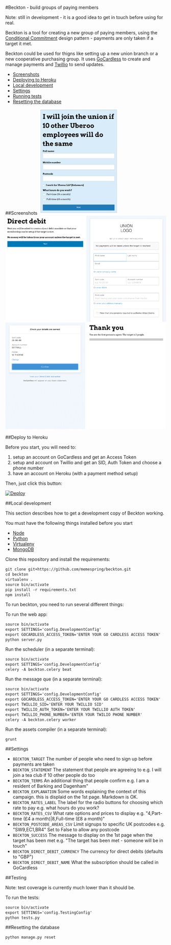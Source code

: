 #Beckton - build groups of paying members

Note: still in development - it is a good idea to get in touch before using for real.

Beckton is a tool for creating a new group of paying members, using the [Conditional Commitment](https://kclpure.kcl.ac.uk/portal/en/publications/how-the-internet-can-overcome-the-collective-action-problem(7043d36c-a77f-4304-85ce-8987b4ba2903)/export.html
) design pattern -  payments are only taken if a target it met.

Beckton could be used for thigns like setting up a new union branch or a new cooperative purchasing group. It uses [GoCardless](https://gocardless.com) to create and manage payments and [Twillio](https://www.twilio.com/) to send updates.

* [Screenshots](#screenshots)
* [Deploying to Heroku](#deploy-to-heroku)
* [Local development](#local-development)
* [Settings](#settings)
* [Running tests](#testing)
* [Resetting the database](resetting-the-database)


##Screenshots
<img src="https://github.com/memespring/beckton/raw/master/docs/step1.png" width="250"/>
<img src="https://github.com/memespring/beckton/raw/master/docs/step2.png" width="250"/>
<img src="https://github.com/memespring/beckton/raw/master/docs/step3.png" width="250"/>
<img src="https://github.com/memespring/beckton/raw/master/docs/step4.png" width="250"/>
<img src="https://github.com/memespring/beckton/raw/master/docs/step5.png" width="250"/>

##Deploy to Heroku

Before you start, you will need to:

1. setup an account on GoCardless and get an Access Token
2. setup and account on Twillio and get an SID, Auth Token and choose a phone number
3. have an account on Heroku (with a payment method setup)

Then, just click this button:

[![Deploy](https://www.herokucdn.com/deploy/button.svg)](https://dashboard.heroku.com/new?template=https%3A%2F%2Fgithub.com%2Fmemespring%2Fbeckton%2Ftree%2Fmaster)


##Local development

This section describes how to get a development copy of Beckton working.

You must have the following things installed before you start

* [Node](https://nodejs.org/en/)
* [Python](https://www.python.org)
* [Virtualenv](https://virtualenv.pypa.io/en/stable/)
* [MongoDB](https://www.mongodb.com)


Clone this repository and install the requirements:

```
git clone git+https://github.com/memespring/beckton.git
cd beckton
virtualenv .
source bin/activate
pip install -r requirements.txt
npm install
```

To run beckton, you need to run several different things:

To run the web app:

```
source bin/activate
export SETTINGS='config.DevelopmentConfig'
export GOCARDLESS_ACCESS_TOKEN='ENTER YOUR GO CARDLESS ACCESS TOKEN'
python server.py
```

Run the scheduler (in a separate terminal):
```
source bin/activate
export SETTINGS='config.DevelopmentConfig'
celery -A beckton.celery beat
```

Run the message que (in a separate terminal):
```
source bin/activate
export SETTINGS='config.DevelopmentConfig'
export GOCARDLESS_ACCESS_TOKEN='ENTER YOUR GO CARDLESS ACCESS TOKEN'
export TWILLIO_SID='ENTER YOUR TWILLIO SID'
export TWILLIO_AUTH_TOKEN='ENTER YOUR TWILLIO AUTH TOKEN'
export TWILLIO_PHONE_NUMBER='ENTER YOUR TWILIO PHONE NUMBER'
celery -A beckton.celery worker
```

Run the assets compiler (in a separate terminal):

```
grunt
```

##Settings
* ``` BECKTON_TARGET ``` The number of people who need to sign up before payments are taken
* ``` BECKTON_STATEMENT ``` The statement that people are agreeing to e.g. I will join a tea club if 10 other people do too
* ``` BECKTON_TERMS ``` An additional thing that people confirm e.g. I am a resident of Barking and Dagenham"
* ``` BECKTON_EXPLANATION ``` Some words explaining the context of this campaign. this is displaid on the 1st page. Markdown is OK.
* ``` BECKTON_RATES_LABEL ``` The label for the radio buttons for choosing which rate to pay e.g. what hours do you work?
* ``` BECKTON_RATES_CSV ``` What rate options and prices to display e.g. "4,Part-time (&pound;4 a month)|8,Full-time (&pound;8 a month)"
* ``` BECKTON_POSTCODE_AREAS_CSV ``` Limit signups to specific UK postcodes e.g. "SW9,EC1,BR4" Set to False to allow any postcode
* ``` BECKTON_SUCCESS ``` The message to display on the 1st page when the target has been met e.g. "The target has been met - someone will be in touch"
* ``` BECKTON_DIRECT_DEBIT_CURRENCY ``` The currency for direct debits (defaults to "GBP")
* ``` BECKTON_DIRECT_DEBIT_NAME ``` What the subscription should be called in GoCardless


##Testing

Note: test coverage is currently much lower than it should be.

To run the tests:

```
source bin/activate
export SETTINGS='config.TestingConfig'
python tests.py
```

##Resetting the database
```
python manage.py reset
```
